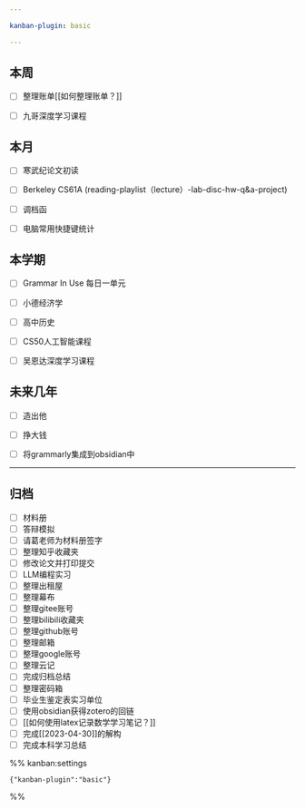 ```yaml
---

kanban-plugin: basic

---
```


## 本周

- [ ] 整理账单[[如何整理账单？]]
- [ ] 九哥深度学习课程


## 本月

- [ ] 寒武纪论文初读
- [ ] Berkeley CS61A (reading-playlist（lecture）-lab-disc-hw-q&a-project)
- [ ] 调档函
- [ ] 电脑常用快捷键统计


## 本学期

- [ ] Grammar In Use 每日一单元
- [ ] 小德经济学
- [ ] 高中历史
- [ ] CS50人工智能课程
- [ ] 吴恩达深度学习课程


## 未来几年

- [ ] 造出他
- [ ] 挣大钱
- [ ] 将grammarly集成到obsidian中


***

## 归档

- [ ] 材料册
- [ ] 答辩模拟
- [ ] 请葛老师为材料册签字
- [ ] 整理知乎收藏夹
- [ ] 修改论文并打印提交
- [ ] LLM编程实习
- [ ] 整理出租屋
- [ ] 整理幕布
- [ ] 整理gitee账号
- [ ] 整理bilibili收藏夹
- [ ] 整理github账号
- [ ] 整理邮箱
- [ ] 整理google账号
- [ ] 整理云记
- [ ] 完成归档总结
- [ ] 整理密码箱
- [ ] 毕业生鉴定表实习单位
- [ ] 使用obsidian获得zotero的回链
- [ ] [[如何使用latex记录数学学习笔记？]]
- [ ] 完成[[2023-04-30]]的解构
- [ ] 完成本科学习总结

%% kanban:settings
```
{"kanban-plugin":"basic"}
```
%%